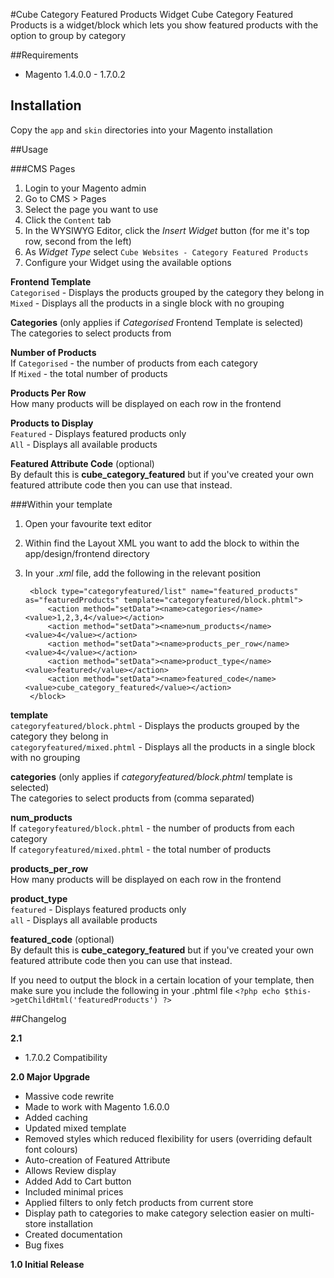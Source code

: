 #Cube Category Featured Products Widget
Cube Category Featured Products is a widget/block which lets you show featured products with the option to group by category

##Requirements
* Magento 1.4.0.0 - 1.7.0.2

## Installation
Copy the `app` and `skin` directories into your Magento installation  

##Usage

###CMS Pages
1. Login to your Magento admin
2. Go to CMS > Pages
3. Select the page you want to use
4. Click the `Content` tab
5. In the WYSIWYG Editor, click the _Insert Widget_ button (for me it's top row, second from the left)
6. As _Widget Type_ select `Cube Websites - Category Featured Products`
7. Configure your Widget using the available options

**Frontend Template**  
`Categorised` - Displays the products grouped by the category they belong in  
`Mixed` - Displays all the products in a single block with no grouping

**Categories** (only applies if _Categorised_ Frontend Template is selected)  
The categories to select products from  

**Number of Products**  
If `Categorised` - the number of products from each category  
If `Mixed` - the total number of products  

**Products Per Row**  
How many products will be displayed on each row in the frontend  

**Products to Display**  
`Featured` - Displays featured products only  
`All` - Displays all available products  

**Featured Attribute Code** (optional)  
By default this is **cube_category_featured** but if you've created your own featured attribute code then you can use that instead.

###Within your template
1. Open your favourite text editor
2. Within find the Layout XML you want to add the block to within the app/design/frontend directory
3. In your _.xml_ file, add the following in the relevant position  

		<block type="categoryfeatured/list" name="featured_products" as="featuredProducts" template="categoryfeatured/block.phtml">
			<action method="setData"><name>categories</name><value>1,2,3,4</value></action>
			<action method="setData"><name>num_products</name><value>4</value></action>
			<action method="setData"><name>products_per_row</name><value>4</value></action>
			<action method="setData"><name>product_type</name><value>featured</value></action>
			<action method="setData"><name>featured_code</name><value>cube_category_featured</value></action>
		</block>

**template**  
`categoryfeatured/block.phtml` - Displays the products grouped by the category they belong in  
`categoryfeatured/mixed.phtml` - Displays all the products in a single block with no grouping

**categories** (only applies if _categoryfeatured/block.phtml_ template is selected)  
The categories to select products from (comma separated)  

**num_products**  
If `categoryfeatured/block.phtml` - the number of products from each category  
If `categoryfeatured/mixed.phtml` - the total number of products  

**products_per_row**  
How many products will be displayed on each row in the frontend  

**product_type**  
`featured` - Displays featured products only  
`all` - Displays all available products  

**featured_code** (optional)  
By default this is **cube_category_featured** but if you've created your own featured attribute code then you can use that instead.

If you need to output the block in a certain location of your template, then make sure you include the following in your .phtml file
    `<?php echo $this->getChildHtml('featuredProducts') ?>`

##Changelog

**2.1**
* 1.7.0.2 Compatibility

**2.0 Major Upgrade**

*  Massive code rewrite
*  Made to work with Magento 1.6.0.0
*  Added caching
*  Updated mixed template
*  Removed styles which reduced flexibility for users (overriding default font colours)
*  Auto-creation of Featured Attribute
*  Allows Review display
*  Added Add to Cart button
*  Included minimal prices
*  Applied filters to only fetch products from current store
*  Display path to categories to make category selection easier on multi-store installation
*  Created documentation
*  Bug fixes

**1.0 Initial Release**